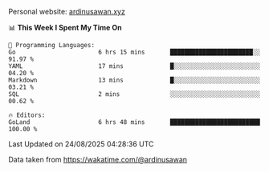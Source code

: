 Personal website: [ardinusawan.xyz](https://ardinusawan.xyz)

<!--START_SECTION:waka-->
📊 **This Week I Spent My Time On** 

```text
💬 Programming Languages: 
Go                       6 hrs 15 mins       ███████████████████████░░   91.97 % 
YAML                     17 mins             █░░░░░░░░░░░░░░░░░░░░░░░░   04.20 % 
Markdown                 13 mins             █░░░░░░░░░░░░░░░░░░░░░░░░   03.21 % 
SQL                      2 mins              ░░░░░░░░░░░░░░░░░░░░░░░░░   00.62 % 

🔥 Editors: 
GoLand                   6 hrs 48 mins       █████████████████████████   100.00 % 
```


 Last Updated on 24/08/2025 04:28:36 UTC
<!--END_SECTION:waka-->
Data taken from https://wakatime.com/@ardinusawan
